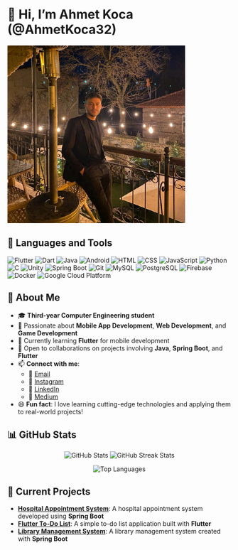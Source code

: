 # 👋 Hi, I’m Ahmet Koca (@AhmetKoca32)

<img src="https://github.com/AhmetKoca32/PersonalPortfolio/blob/main/1713706264886.jfif" alt="Profile Banner" width="400" height="400">


## 🔧 Languages and Tools
<p align="left">
  <img src="https://img.icons8.com/color/48/000000/flutter.png" alt="Flutter" title="Flutter" width="40" height="40"/>
  <img src="https://img.icons8.com/color/48/000000/dart.png" alt="Dart" title="Dart" width="40" height="40"/>
  <img src="https://img.icons8.com/color/48/000000/java-coffee-cup-logo.png" alt="Java" title="Java" width="40" height="40"/>
  <img src="https://img.icons8.com/color/48/000000/android-os.png" alt="Android" title="Android" width="40" height="40"/>
  <img src="https://img.icons8.com/color/48/000000/html-5.png" alt="HTML" title="HTML" width="40" height="40"/>
  <img src="https://img.icons8.com/color/48/000000/css3.png" alt="CSS" title="CSS" width="40" height="40"/>
  <img src="https://img.icons8.com/color/48/000000/javascript.png" alt="JavaScript" title="JavaScript" width="40" height="40"/>
  <img src="https://img.icons8.com/color/48/000000/python.png" alt="Python" title="Python" width="40" height="40"/>
  <img src="https://img.icons8.com/color/48/000000/c-programming.png" alt="C" title="C" width="40" height="40"/>
  <img src="https://img.icons8.com/color/48/000000/unity.png" alt="Unity" title="Unity" width="40" height="40"/>
  <img src="https://img.icons8.com/color/48/000000/spring-logo.png" alt="Spring Boot" title="Spring Boot" width="40" height="40"/>
  <img src="https://img.icons8.com/color/48/000000/git.png" alt="Git" title="Git" width="40" height="40"/>
  <img src="https://img.icons8.com/fluency/48/000000/mysql-logo.png" alt="MySQL" title="MySQL" width="40" height="40"/>
  <img src="https://img.icons8.com/color/48/000000/postgreesql.png" alt="PostgreSQL" title="PostgreSQL" width="40" height="40"/>
  <img src="https://img.icons8.com/color/48/000000/firebase.png" alt="Firebase" title="Firebase" width="40" height="40"/>
  <img src="https://img.icons8.com/color/48/000000/docker.png" alt="Docker" title="Docker" width="40" height="40"/>
  <img src="https://img.icons8.com/color/48/000000/google-cloud.png" alt="Google Cloud Platform" title="Google Cloud Platform" width="40" height="40"/>
</p>


## 📖 About Me
- 🎓 **Third-year Computer Engineering student**
- 👀 Passionate about **Mobile App Development**, **Web Development**, and **Game Development**
- 🌱 Currently learning **Flutter** for mobile development
- 💞️ Open to collaborations on projects involving **Java**, **Spring Boot**, and **Flutter**
- 📫 **Connect with me**:
  - 📧 [Email](mailto:kocaahmetkoca32@gmail.com)
  - 📸 [Instagram](https://www.instagram.com/ahmetkoca/)
  - 💼 [LinkedIn](https://www.linkedin.com/in/ahmet-koca-75a995258/)
  - 📝 [Medium](https://medium.com/@ahmetkocaa)
- 😄 **Fun fact**: I love learning cutting-edge technologies and applying them to real-world projects!


## 📊 GitHub Stats
<p align="center">
  <img src="https://github-readme-stats.vercel.app/api?username=AhmetKoca32&show_icons=true&theme=chartreuse-dark" alt="GitHub Stats"/>
  <img src="https://github-readme-streak-stats.herokuapp.com/?user=AhmetKoca32&theme=chartreuse-dark" alt="GitHub Streak Stats"/>
</p>

<p align="center">
  <img src="https://github-readme-stats.vercel.app/api/top-langs?username=AhmetKoca32&show_icons=true&locale=en&layout=compact&theme=chartreuse-dark" alt="Top Languages"/>
</p>


## 🚀 Current Projects
- **[Hospital Appointment System](https://github.com/AhmetKoca32/Hospital-Appointment-System)**: A hospital appointment system developed using **Spring Boot**
- **[Flutter To-Do List](https://github.com/AhmetKoca32/To-Do-List-App)**: A simple to-do list application built with **Flutter**
- **[Library Management System](https://github.com/AhmetKoca32/Library-Management-System)**: A library management system created with **Spring Boot**


<!---
AhmetKoca32/AhmetKoca32 is a ✨ special ✨ repository because its `README.md` (this file) appears on your GitHub profile.
You can click the Preview link to take a look at your changes.
--->

